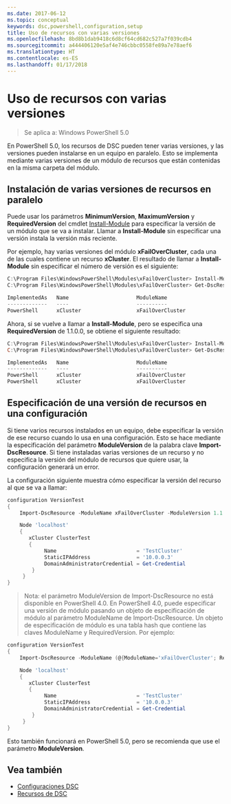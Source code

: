 ```yaml
---
ms.date: 2017-06-12
ms.topic: conceptual
keywords: dsc,powershell,configuration,setup
title: Uso de recursos con varias versiones
ms.openlocfilehash: 8bd8b1dab9418c6d8cf64cd682c527a7f039cdb4
ms.sourcegitcommit: a444406120e5af4e746cbbc0558fe89a7e78aef6
ms.translationtype: HT
ms.contentlocale: es-ES
ms.lasthandoff: 01/17/2018
---
```

# <a name="using-resources-with-multiple-versions"></a>Uso de recursos con varias versiones

> Se aplica a: Windows PowerShell 5.0

En PowerShell 5.0, los recursos de DSC pueden tener varias versiones, y las versiones pueden instalarse en un equipo en paralelo. Esto se implementa mediante varias versiones de un módulo de recursos que están contenidas en la misma carpeta del módulo.

## <a name="installing-multiple-resource-versions-side-by-side"></a>Instalación de varias versiones de recursos en paralelo

Puede usar los parámetros **MinimumVersion**, **MaximumVersion** y **RequiredVersion** del cmdlet [Install-Module](https://technet.microsoft.com/en-us/library/dn807162.aspx) para especificar la versión de un módulo que se va a instalar. Llamar a **Install-Module** sin especificar una versión instala la versión más reciente.

Por ejemplo, hay varias versiones del módulo **xFailOverCluster**, cada una de las cuales contiene un recurso **xCluster**. El resultado de llamar a **Install-Module** sin especificar el número de versión es el siguiente:

```powershell
C:\Program Files\WindowsPowerShell\Modules\xFailOverCluster> Install-Module xFailOverCluster
C:\Program Files\WindowsPowerShell\Modules\xFailOverCluster> Get-DscResource xCluster

ImplementedAs   Name                      ModuleName                     Version    Properties
-------------   ----                      ----------                     -------    ----------
PowerShell      xCluster                  xFailOverCluster               1.2.0.0    {DomainAdministratorCredential, ...
```

Ahora, si se vuelve a llamar a **Install-Module**, pero se especifica una **RequiredVersion** de 1.1.0.0, se obtiene el siguiente resultado:

```powershell
C:\Program Files\WindowsPowerShell\Modules\xFailOverCluster> Install-Module xFailOverCluster -RequiredVersion 1.1
C:\Program Files\WindowsPowerShell\Modules\xFailOverCluster> Get-DscResource xCluster

ImplementedAs   Name                      ModuleName                     Version    Properties
-------------   ----                      ----------                     -------    ----------
PowerShell      xCluster                  xFailOverCluster               1.1        {DomainAdministratorCredential, Name, ...
PowerShell      xCluster                  xFailOverCluster               1.2.0.0    {DomainAdministratorCredential, Name, ...
```

## <a name="specifying-a-resource-version-in-a-configuration"></a>Especificación de una versión de recursos en una configuración

Si tiene varios recursos instalados en un equipo, debe especificar la versión de ese recurso cuando lo usa en una configuración. Esto se hace mediante la especificación del parámetro **ModuleVersion** de la palabra clave **Import-DscResource**. Si tiene instaladas varias versiones de un recurso y no especifica la versión del módulo de recursos que quiere usar, la configuración generará un error.

La configuración siguiente muestra cómo especificar la versión del recurso al que se va a llamar:

```powershell
configuration VersionTest
{
    Import-DscResource -ModuleName xFailOverCluster -ModuleVersion 1.1

    Node 'localhost'
    {
       xCluster ClusterTest
       {
            Name                          = 'TestCluster'
            StaticIPAddress               = '10.0.0.3'
            DomainAdministratorCredential = Get-Credential
        }
     }
}     
```

>Nota: el parámetro ModuleVersion de Import-DscResource no está disponible en PowerShell 4.0. En PowerShell 4.0, puede especificar una versión de módulo pasando un objeto de especificación de módulo al parámetro ModuleName de Import-DscResource. Un objeto de especificación de módulo es una tabla hash que contiene las claves ModuleName y RequiredVersion. Por ejemplo:

```powershell
configuration VersionTest
{
    Import-DscResource -ModuleName (@{ModuleName='xFailOverCluster'; RequiredVersion='1.1'} )

    Node 'localhost'
    {
       xCluster ClusterTest
       {
            Name                          = 'TestCluster'
            StaticIPAddress               = '10.0.0.3'
            DomainAdministratorCredential = Get-Credential
        }
     }
}     
```

Esto también funcionará en PowerShell 5.0, pero se recomienda que use el parámetro **ModuleVersion**.

## <a name="see-also"></a>Vea también
* [Configuraciones DSC](configurations.md)
* [Recursos de DSC](resources.md)

